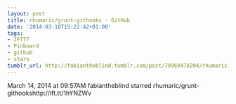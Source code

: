 ```yaml
---
layout: post
title: rhumaric/grunt-githooks · GitHub
date: '2014-03-18T15:22:42+01:00'
tags:
- IFTTT
- Pinboard
- github
- stars
tumblr_url: http://fabiantheblind.tumblr.com/post/79969478204/rhumaric-grunt-githooks-github
---
```

March 14, 2014 at 09:57AM
fabiantheblind starred rhumaric/grunt-githookshttp://ift.tt/1hYNZWv
